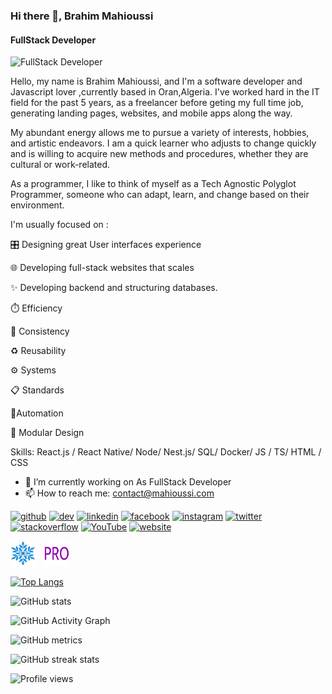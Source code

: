 ### Hi there 👋, Brahim Mahioussi 
#### FullStack Developer
![FullStack Developer](https://arturssmirnovs.github.io/github-profile-readme-generator/images/banner.png)

Hello, my name is Brahim Mahioussi, and I'm a software developer and Javascript lover ,currently based in Oran,Algeria. I've worked hard in the IT field for the past 5 years, as a freelancer before geting my full time job, generating landing pages, websites, and mobile apps along the way.

My abundant energy allows me to pursue a variety of interests, hobbies, and artistic endeavors. I am a quick learner who adjusts to change quickly and is willing to acquire new methods and procedures, whether they are cultural or work-related.

As a programmer, I like to think of myself as a Tech Agnostic Polyglot Programmer, someone who can adapt, learn, and change based on their environment.

I'm usually focused on :

🎛️ Designing great User interfaces experience

🌐 Developing full-stack websites that scales

✨ Developing backend and structuring databases.

⏱️ Efficiency 

🎯 Consistency

♻️ Reusability

⚙️ Systems

📋 Standards

🤖Automation

💠 Modular Design


Skills: React.js / React Native/ Node/ Nest.js/ SQL/ Docker/ JS / TS/ HTML / CSS

- 🔭 I’m currently working on As FullStack Developer 
- 📫 How to reach me: contact@mahioussi.com 


[<img src='https://cdn.jsdelivr.net/npm/simple-icons@3.0.1/icons/github.svg' alt='github' height='40'>](https://github.com/BRAHAIM360)  [<img src='https://cdn.jsdelivr.net/npm/simple-icons@3.0.1/icons/dev-dot-to.svg' alt='dev' height='40'>](https://dev.to/brahaim360)  [<img src='https://cdn.jsdelivr.net/npm/simple-icons@3.0.1/icons/linkedin.svg' alt='linkedin' height='40'>](https://www.linkedin.com/in/brahim-mahioussi-4b2920111//)  [<img src='https://cdn.jsdelivr.net/npm/simple-icons@3.0.1/icons/facebook.svg' alt='facebook' height='40'>](https://www.facebook.com/brahim.madrido)  [<img src='https://cdn.jsdelivr.net/npm/simple-icons@3.0.1/icons/instagram.svg' alt='instagram' height='40'>](https://www.instagram.com/brahim.360/)  [<img src='https://cdn.jsdelivr.net/npm/simple-icons@3.0.1/icons/twitter.svg' alt='twitter' height='40'>](https://twitter.com/Aek360)  [<img src='https://cdn.jsdelivr.net/npm/simple-icons@3.0.1/icons/stackoverflow.svg' alt='stackoverflow' height='40'>](https://stackoverflow.com/users//7595543/brahim-mahioussi)  [<img src='https://cdn.jsdelivr.net/npm/simple-icons@3.0.1/icons/youtube.svg' alt='YouTube' height='40'>](https://www.youtube.com/channel/https://www.youtube.com/channel/UChzCBkBgOQbyVwNvdvkhUEg)  [<img src='https://cdn.jsdelivr.net/npm/simple-icons@3.0.1/icons/icloud.svg' alt='website' height='40'>](https://portfolio.mahioussi.com/)  

<a href='https://archiveprogram.github.com/'><img src='https://raw.githubusercontent.com/acervenky/animated-github-badges/master/assets/acbadge.gif' width='40' height='40'></a> <a href='https://github.com/pricing'><img src='https://raw.githubusercontent.com/acervenky/animated-github-badges/master/assets/pro.gif' width='40' height='40'></a> 

[![Top Langs](https://github-readme-stats.vercel.app/api/top-langs/?username=BRAHAIM360)](https://github.com/anuraghazra/github-readme-stats)

![GitHub stats](https://github-readme-stats.vercel.app/api?username=BRAHAIM360&show_icons=true)  

![GitHub Activity Graph](https://activity-graph.herokuapp.com/graph?username=BRAHAIM360)  

![GitHub metrics](https://metrics.lecoq.io/BRAHAIM360)  

![GitHub streak stats](https://github-readme-streak-stats.herokuapp.com/?user=BRAHAIM360)  

![Profile views](https://gpvc.arturio.dev/BRAHAIM360)  
